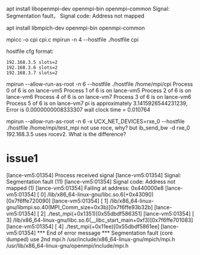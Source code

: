 apt install libopenmpi-dev openmpi-bin openmpi-common
Signal: Segmentation fault， Signal code: Address not mapped

apt install libmpich-dev openmpi-bin openmpi-common

mpicc -o cpi cpi.c
mpirun -n 4 --hostfile ./hostfile cpi

hostfile cfg format:

	192.168.3.5 slots=2
	192.168.3.6 slots=2
	192.168.3.7 slots=2

mpirun --allow-run-as-root -n 6 --hostfile ./hostfile /home/mpi/cpi
Process 0 of 6 is on lance-vm5
Process 1 of 6 is on lance-vm5
Process 2 of 6 is on lance-vm6
Process 4 of 6 is on lance-vm7
Process 3 of 6 is on lance-vm6
Process 5 of 6 is on lance-vm7
pi is approximately 3.1415926544231239, Error is 0.0000000008333307
wall clock time = 0.010764

mpirun --allow-run-as-root -n 6 -x UCX_NET_DEVICES=rxe_0 --hostfile ./hostfile /home/mpi/test_mpi
not use roce, why?
but ib_send_bw -d rxe_0 192.168.3.5 uses rocev2.
What is the difference?

# issue1

   [lance-vm5:01354] Process received signal
   [lance-vm5:01354] Signal: Segmentation fault (11)
   [lance-vm5:01354] Signal code: Address not mapped (1)
   [lance-vm5:01354] Failing at address: 0x440000e8
   [lance-vm5:01354] [ 0] /lib/x86_64-linux-gnu/libc.so.6(+0x43090)[0x7f6ffe720090]
   [lance-vm5:01354] [ 1] /lib/x86_64-linux-gnu/libmpi.so.40(MPI_Comm_size+0x3b)[0x7f6ffe93b32b]
   [lance-vm5:01354] [ 2] ./test_mpi(+0x1351)[0x55dbdf586351]
   [lance-vm5:01354] [ 3] /lib/x86_64-linux-gnu/libc.so.6(__libc_start_main+0xf3)[0x7f6ffe701083]
   [lance-vm5:01354] [ 4] ./test_mpi(+0x11ee)[0x55dbdf5861ee]
   [lance-vm5:01354] *** End of error message ***
   Segmentation fault (core dumped)
use 2nd mpi.h
/usr/include/x86_64-linux-gnu/mpich/mpi.h
/usr/lib/x86_64-linux-gnu/openmpi/include/mpi.h

